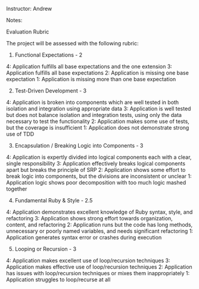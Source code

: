 Instructor: Andrew

Notes:




Evaluation Rubric

The project will be assessed with the following rubric:

1. Functional Expectations - 2

4: Application fulfills all base expectations and the one extension
3: Application fulfills all base expectations
2: Application is missing one base expectation
1: Application is missing more than one base expectation

2. Test-Driven Development - 3

4: Application is broken into components which are well tested in both isolation and integration using appropriate data
3: Application is well tested but does not balance isolation and integration tests, using only the data necessary to test the functionality
2: Application makes some use of tests, but the coverage is insufficient
1: Application does not demonstrate strong use of TDD

3. Encapsulation / Breaking Logic into Components - 3

4: Application is expertly divided into logical components each with a clear, single responsibility
3: Application effectively breaks logical components apart but breaks the principle of SRP
2: Application shows some effort to break logic into components, but the divisions are inconsistent or unclear
1: Application logic shows poor decomposition with too much logic mashed together

4. Fundamental Ruby & Style - 2.5

4: Application demonstrates excellent knowledge of Ruby syntax, style, and refactoring
3: Application shows strong effort towards organization, content, and refactoring
2: Application runs but the code has long methods, unnecessary or poorly named variables, and needs significant refactoring
1: Application generates syntax error or crashes during execution

5. Looping or Recursion - 3

4: Application makes excellent use of loop/recursion techniques
3: Application makes effective use of loop/recursion techniques
2: Application has issues with loop/recursion techniques or mixes them inappropriately
1: Application struggles to loop/recurse at all
